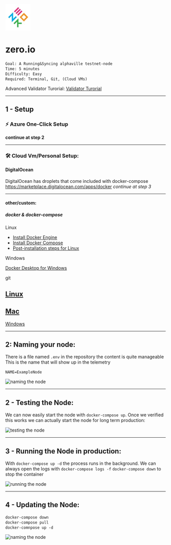 ![logo zero.io](images/zero.jpg)
# zero.io

    Goal: A Running&Syncing alphaville testnet-node
    Time: 5 minutes
    Difficulty: Easy
    Required: Terminal, Git, (Cloud VMs)

Advanced Validator Turorial: [Validator Turorial](README_VALIDATOR.md)

---

## 1 - Setup

### ⚡ Azure One-Click Setup
**continue at step 2**

---

### 🛠️ Cloud Vm/Personal Setup:

#### DigitalOcean
DigitalOcean has droplets that come included with docker-compose
https://marketplace.digitalocean.com/apps/docker
*continue at step 3*

---

#### other/custom:

##### docker & docker-compose

Linux

- [Install Docker Engine](https://docs.docker.com/engine/install/ubuntu/)
- [Install Docker Compose](https://docs.docker.com/compose/install/)
- [Post-installation steps for Linux](https://docs.docker.com/engine/install/linux-postinstall/)



Windows

[Docker Desktop for Windows](https://hub.docker.com/editions/community/docker-ce-desktop-windows)


git

[Linux](https://git-scm.com/download/linux)
---
[Mac](https://git-scm.com/download/mac)
---
[Windows](https://git-scm.com/download/win)

---

## 2: Naming your node:

There is a file named `.env` in the repository the content is quite manageable
This is the name that will show up in the telemetry

```
NAME=ExampleNode
```

![naming the node](images/naming.png)

---

## 2 - Testing the Node:

We can now easily start the node with `docker-compose up`.
Once we verified this works we can actually start the node for long term production:

![testing the node](images/testing.png)

---

## 3 - Running the Node in production:

With `docker-compose up -d` the process runs in the background.
We can always open the logs with `docker-compose logs -f`
`docker-compose down` to stop the container

![running the node](images/running.png)

---

## 4 - Updating the Node:
```
docker-compose down
docker-compose pull
docker-comnpose up -d
```

![naming the node](images/updating.png)
